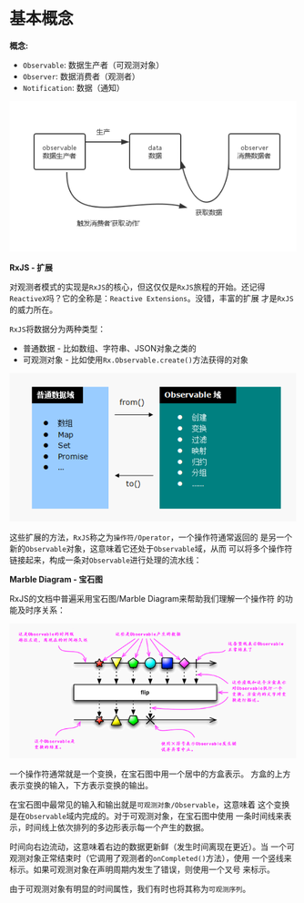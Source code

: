 # 基本概念

__概念:__

* `Observable`: 数据生产者（可观测对象）
* `Observer`: 数据消费者（观测者）
* `Notification`: 数据（通知）

![](./images/1.png)

__RxJS - 扩展__

对观测者模式的实现是`RxJS`的核心，但这仅仅是`RxJS`旅程的开始。还记得`ReactiveX`吗？它的全称是：`Reactive Extensions`。没错，丰富的扩展 才是`RxJS`的威力所在。

`RxJS`将数据分为两种类型：

* 普通数据 - 比如数组、字符串、JSON对象之类的
* 可观测对象 - 比如使用`Rx.Observable.create()`方法获得的对象

![](./images/extensions.png)

这些扩展的方法，`RxJS`称之为`操作符/Operator`，一个操作符通常返回的 是另一个新的`Observable`对象，这意味着它还处于`Observable`域，从而 可以将多个操作符链接起来，构成一条对`Observable`进行处理的流水线：

__Marble Diagram - 宝石图__

RxJS的文档中普遍采用宝石图/Marble Diagram来帮助我们理解一个操作符 的功能及时序关系：

![](./images/marble-diagram-1.png)

一个操作符通常就是一个变换，在宝石图中用一个居中的方盒表示。 方盒的上方表示变换的输入，下方表示变换的输出。

在宝石图中最常见的输入和输出就是`可观测对象/Observable`，这意味着 这个变换是在`Observable`域内完成的。对于可观测对象，在宝石图中使用 一条时间线来表示，时间线上依次排列的多边形表示每一个产生的数据。

时间向右边流动，这意味着右边的数据更新鲜（发生时间离现在更近）。当 一个可观测对象正常结束时（它调用了观测者的`onCompleted()`方法），使用 一个竖线来标示。如果可观测对象在声明周期内发生了错误，则使用一个叉号 来标示。

由于可观测对象有明显的时间属性，我们有时也将其称为`可观测序列`。

